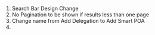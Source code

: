 1. Search Bar Design Change
2. No Pagination to be shown if results less than one page
3. Change name from Add Delegation to Add Smart POA
4. 